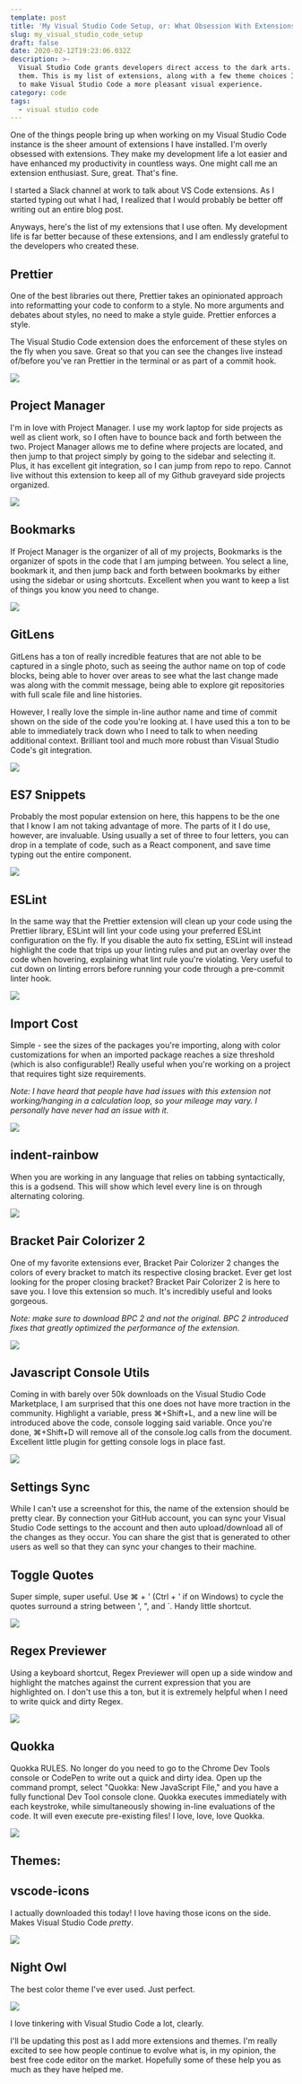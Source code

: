 ```yaml
---
template: post
title: 'My Visual Studio Code Setup, or: What Obsession With Extensions Looks Like'
slug: my_visual_studio_code_setup
draft: false
date: 2020-02-12T19:23:06.032Z
description: >-
  Visual Studio Code grants developers direct access to the dark arts. Let's use
  them. This is my list of extensions, along with a few theme choices I've made
  to make Visual Studio Code a more pleasant visual experience.
category: code
tags:
  - visual studio code
---
```

One of the things people bring up when working on my Visual Studio Code instance is the sheer amount of extensions I have installed. I'm overly obsessed with extensions. They make my development life a lot easier and have enhanced my productivity in countless ways. One might call me an extension enthusiast. Sure, great. That's fine.

I started a Slack channel at work to talk about VS Code extensions. As I started typing out what I had, I realized that I would probably be better off writing out an entire blog post. 

Anyways, here's the list of my extensions that I use often. My development life is far better because of these extensions, and I am endlessly grateful to the developers who created these.

## Prettier

One of the best libraries out there, Prettier takes an opinionated approach into reformatting your code to conform to a style. No more arguments and debates about styles, no need to make a style guide. Prettier enforces a style.

The Visual Studio Code extension does the enforcement of these styles on the fly when you save. Great so that you can see the changes live instead of/before you've ran Prettier in the terminal or as part of a commit hook.

![](/media/prettier.gif)

## Project Manager

I'm in love with Project Manager. I use my work laptop for side projects as well as client work, so I often have to bounce back and forth between the two. Project Manager allows me to define where projects are located, and then jump to that project simply by going to the sidebar and selecting it. Plus, it has excellent git integration, so I can jump from repo to repo. Cannot live without this extension to keep all of my Github graveyard side projects organized.

![](/media/projectmanager.gif)

## Bookmarks

If Project Manager is the organizer of all of my projects, Bookmarks is the organizer of spots in the code that I am jumping between. You select a line, bookmark it, and then jump back and forth between bookmarks by either using the sidebar or using shortcuts. Excellent when you want to keep a list of things you know you need to change. 

![](/media/bookmarks.png)

## GitLens

GitLens has a ton of really incredible features that are not able to be captured in a single photo, such as seeing the author name on top of code blocks, being able to hover over areas to see what the last change made was along with the commit message, being able to explore git repositories with full scale file and line histories. 

However, I really love the simple in-line author name and time of commit shown on the side of the code you're looking at. I have used this a ton to be able to immediately track down who I need to talk to when needing additional context. Brilliant tool and much more robust than Visual Studio Code's git integration.

![](/media/gitlengs.png)

## ES7 Snippets

Probably the most popular extension on here, this happens to be the one that I know I am not taking advantage of more. The parts of it I do use, however, are invaluable. Using usually a set of three to four letters, you can drop in a template of code, such as a React component, and save time typing out the entire component.

![](/media/snippet.gif)

## ESLint

In the same way that the Prettier extension will clean up your code using the Prettier library, ESLint will lint your code using your preferred ESLint configuration on the fly. If you disable the auto fix setting, ESLint will instead highlight the code that trips up your linting rules and put an overlay over the code when hovering, explaining what lint rule you're violating. Very useful to cut down on linting errors before running your code through a pre-commit linter hook.

![](/media/screen-shot-2020-02-12-at-9.51.52-pm.png)

## Import Cost

Simple - see the sizes of the packages you're importing, along with color customizations for when an imported package reaches a size threshold (which is also configurable!) Really useful when you're working on a project that requires tight size requirements.

*Note: I have heard that people have had issues with this extension not working/hanging in a calculation loop, so your mileage may vary. I personally have never had an issue with it.*

![](/media/importcost.jpg)

## indent-rainbow

When you are working in any language that relies on tabbing syntactically, this is a godsend. This will show which level every line is on through alternating coloring.

![](/media/indent-rainbow.png)

## Bracket Pair Colorizer 2

One of my favorite extensions ever, Bracket Pair Colorizer 2 changes the colors of every bracket to match its respective closing bracket. Ever get lost looking for the proper closing bracket? Bracket Pair Colorizer 2 is here to save you. I love this extension so much. It's incredibly useful and looks gorgeous.

*Note: make sure to download BPC 2 and not the original. BPC 2 introduced fixes that greatly optimized the performance of the extension.*

![](/media/bpc.png)

## Javascript Console Utils

Coming in with barely over 50k downloads on the Visual Studio Code Marketplace, I am surprised that this one does not have more traction in the community. Highlight a variable, press ⌘+Shift+L, and a new line will be introduced above the code, console logging said variable. Once you're done, ⌘+Shift+D will remove all of the console.log calls from the document. Excellent little plugin for getting console logs in place fast.

![](/media/consolelog.gif)

## Settings Sync

While I can't use a screenshot for this, the name of the extension should be pretty clear. By connection your GitHub account, you can sync your Visual Studio Code settings to the account and then auto upload/download all of the changes as they occur. You can share the gist that is generated to other users as well so that they can sync your changes to their machine. 

## Toggle Quotes

Super simple, super useful. Use ⌘ + ' (Ctrl + ' if on Windows) to cycle the quotes surround a string between ', ", and `. Handy little shortcut.

![](/media/togglequotes.gif)

## Regex Previewer

Using a keyboard shortcut, Regex Previewer will open up a side window and highlight the matches against the current expression that you are highlighted on. I don't use this a ton, but it is extremely helpful when I need to write quick and dirty Regex.

![](/media/regex.gif)

## Quokka

Quokka RULES. No longer do you need to go to the Chrome Dev Tools console or CodePen to write out a quick and dirty idea. Open up the command prompt, select "Quokka: New JavaScript File," and you have a fully functional Dev Tool console clone. Quokka executes immediately with each keystroke, while simultaneously showing in-line evaluations of the code. It will even execute pre-existing files! I love, love, love Quokka.

![](/media/quokka.gif)

## Themes:
## vscode-icons

I actually downloaded this today! I love having those icons on the side. Makes Visual Studio Code *pretty*.

![](/media/screenshot.gif)

## Night Owl

The best color theme I've ever used. Just perfect.

![](/media/nightowl.jpg)

I love tinkering with Visual Studio Code a lot, clearly. 

I'll be updating this post as I add more extensions and themes. I'm really excited to see how people continue to evolve what is, in my opinion, the best free code editor on the market. Hopefully some of these help you as much as they have helped me.
